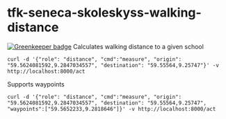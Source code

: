 # tfk-seneca-skoleskyss-walking-distance

[![Greenkeeper badge](https://badges.greenkeeper.io/telemark/tfk-seneca-skoleskyss-walking-distance.svg)](https://greenkeeper.io/)
Calculates walking distance to a given school

```curl -d '{"role": "distance", "cmd":"measure", "origin": "59.5624081592,9.2847034557", "destination": "59.55564,9.25747"}' -v http://localhost:8000/act```

Supports waypoints

```curl -d '{"role": "distance", "cmd":"measure", "origin": "59.5624081592,9.2847034557", "destination": "59.55564,9.25747", "waypoints":["59.5652233,9.2818646"]}' -v http://localhost:8000/act```
